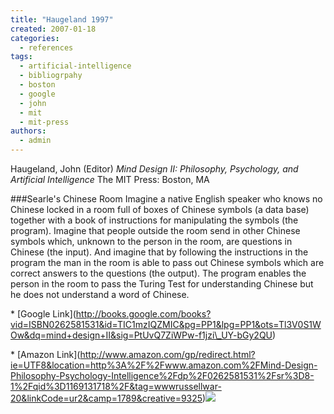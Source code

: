 ```yaml
---
title: "Haugeland 1997"
created: 2007-01-18
categories: 
  - references
tags: 
  - artificial-intelligence
  - bibliogrpahy
  - boston
  - google
  - john
  - mit
  - mit-press
authors: 
  - admin
---
```


Haugeland, John (Editor) _Mind Design II: Philosophy, Psychology, and Artificial Intelligence_ The MIT Press: Boston, MA

###Searle's Chinese Room Imagine a native English speaker who knows no Chinese locked in a room full of boxes of Chinese symbols (a data base) together with a book of instructions for manipulating the symbols (the program). Imagine that people outside the room send in other Chinese symbols which, unknown to the person in the room, are questions in Chinese (the input). And imagine that by following the instructions in the program the man in the room is able to pass out Chinese symbols which are correct answers to the questions (the output). The program enables the person in the room to pass the Turing Test for understanding Chinese but he does not understand a word of Chinese.

\* \[Google Link\](http://books.google.com/books?vid=ISBN0262581531&id=TIC1mzIQZMIC&pg=PP1&lpg=PP1&ots=Tl3V0S1WOw&dq=mind+design+II&sig=PtUvQ7ZiWPw-f1jzi\_UY-bGy2QU)

\* \[Amazon Link\](http://www.amazon.com/gp/redirect.html?ie=UTF8&location=http%3A%2F%2Fwww.amazon.com%2FMind-Design-Philosophy-Psychology-Intelligence%2Fdp%2F0262581531%2Fsr%3D8-1%2Fqid%3D1169131718%2F&tag=wwwrussellwar-20&linkCode=ur2&camp=1789&creative=9325)![](http://www.assoc-amazon.com/e/ir?t=wwwrussellwar-20&l=ur2&o=1)
